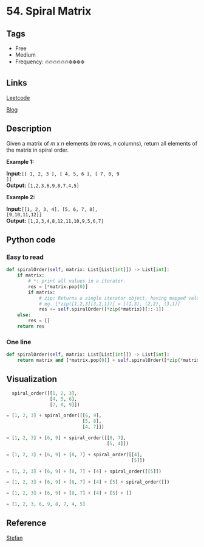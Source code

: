 # 54. Spiral Matrix

## Tags

- Free
- Medium
- Frequency: :fire::fire::fire::fire::fire::fire::snowflake::snowflake::snowflake::snowflake:
## Links

[Leetcode](https://leetcode.com/problems/spiral-matrix/description/)

[Blog](http://206.81.6.248:12306/leetcode/spiral-matrix/description)

## Description

Given a matrix of <em>m</em> x <em>n</em> elements (<em>m</em> rows, <em>n</em> columns), return all elements of the matrix in spiral order.

<strong>Example 1:</strong>

<strong>Input:</strong><code>[[ 1, 2, 3 ], [ 4, 5, 6 ], [ 7, 8, 9 ]]</code>  
<strong>Output:</strong> <code>[1,2,3,6,9,8,7,4,5]</code>

<strong>Example 2:</strong>

<strong>Input:</strong><code>[[1, 2, 3, 4], [5, 6, 7, 8], [9,10,11,12]]</code>  
<strong>Output:</strong> <code>[1,2,3,4,8,12,11,10,9,5,6,7]</code>

## Python code

### Easy to read

```python
def spiralOrder(self, matrix: List[List[int]]) -> List[int]:
    if matrix:
        # *: print all values in a iterator.
        res = [*matrix.pop(0)]
        if matrix:
            # zip: Returns a single iterator object, having mapped values from all the containers.
            # eg. [*zip([1,2,3][3,2,1])] = [(1,3), (2,2), (3,1)]
            res += self.spiralOrder([*zip(*matrix)][::-1])
    else:
        res = []
    return res
```

### One line

```python
def spiralOrder(self, matrix: List[List[int]]) -> List[int]:
    return matrix and [*matrix.pop(0)] + self.spiralOrder([*zip(*matrix)][::-1])
```

## Visualization

```python
  spiral_order([[1, 2, 3],
                [4, 5, 6],
                [7, 8, 9]])

= [1, 2, 3] + spiral_order([[6, 9],
                            [5, 8],
                            [4, 7]])

= [1, 2, 3] + [6, 9] + spiral_order([[8, 7],
                                     [5, 4]])

= [1, 2, 3] + [6, 9] + [8, 7] + spiral_order([[4],
                                              [5]])

= [1, 2, 3] + [6, 9] + [8, 7] + [4] + spiral_order([[5]])

= [1, 2, 3] + [6, 9] + [8, 7] + [4] + [5] + spiral_order([])

= [1, 2, 3] + [6, 9] + [8, 7] + [4] + [5] + []

= [1, 2, 3, 6, 9, 8, 7, 4, 5]
```

## Reference

[Stefan](https://leetcode.com/problems/spiral-matrix/discuss/20571/1-liner-in-Python-%2B-Ruby)
